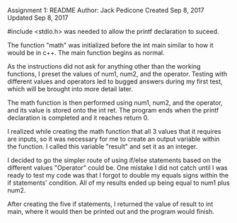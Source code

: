 Assignment 1: README
Author: Jack Pedicone
Created Sep 8, 2017
Updated Sep 8, 2017

#include <stdio.h> was needed to allow the printf declaration to suceed.

The function "math" was initialized before the int main similar to how it would be in c++. The main function begins as normal.

As the instructions did not ask for anything other than the working functions, I preset the values of num1, num2, and the operator. Testing with different values and operators led to bugged answers during my first test, which will be brought into more detail later.

The math function is then performed using num1, num2, and the operator, and its value is stored onto the int ret. The program ends when the printf declaration is completed and it reaches return 0.

I realized while creating the math function that all 3 values that it requires are inputs, so it was necessary for me to create an output variable within the function. I called this variable "result" and set it as an integer. 

I decided to go the simpler route of using if/else statements based on the different values "Operator" could be. One mistake I did not catch until I was ready to test my code was that I forgot to double my equals signs within the if statements' condition. All of my results ended up being equal to num1 plus num2.

After creating the five if statements, I returned the value of result to int main, where it would then be printed out and the program would finish.